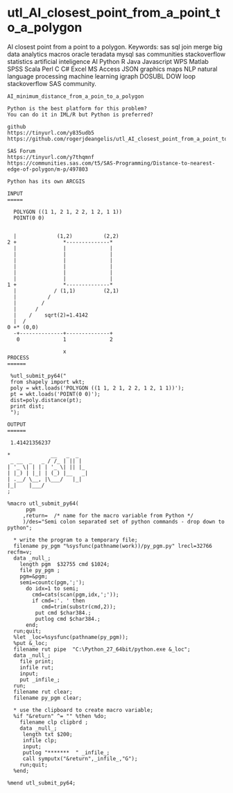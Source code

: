 # utl_AI_closest_point_from_a_point_to_a_polygon
AI closest point from a point to a polygon. Keywords: sas sql join merge big data analytics macros oracle teradata mysql sas communities stackoverflow statistics artificial inteligence AI Python R Java Javascript WPS Matlab SPSS Scala Perl C C# Excel MS Access JSON graphics maps NLP natural language processing machine learning igraph DOSUBL DOW loop stackoverflow SAS community.

    AI_minimum_distance_from_a_poin_to_a_polygon

    Python is the best platform for this problem?
    You can do it in IML/R but Python is preferred?

    github
    https://tinyurl.com/y835udb5
    https://github.com/rogerjdeangelis/utl_AI_closest_point_from_a_point_to_a_polygon

    SAS Forum
    https://tinyurl.com/y7thqmnf
    https://communities.sas.com/t5/SAS-Programming/Distance-to-nearest-edge-of-polygon/m-p/497803

    Python has its own ARCGIS

    INPUT
    =====

      POLYGON ((1 1, 2 1, 2 2, 1 2, 1 1))
      POINT(0 0)


      |             (1,2)          (2,2)
    2 +               *--------------*
      |               |              |
      |               |              |
      |               |              |
      |               |              |
      |               |              |
      |               |              |
    1 +               *--------------*
      |            / (1,1)         (2,1)
      |          /
      |        /
      |      /
      |    /    sqrt(2)=1.4142
      |  /
    0 +* (0,0)
      -+--------------+--------------+
       0              1              2

                      x
    PROCESS
    ======

     %utl_submit_py64("
     from shapely import wkt;
     poly = wkt.loads('POLYGON ((1 1, 2 1, 2 2, 1 2, 1 1))');
     pt = wkt.loads('POINT(0 0)');
     dist=poly.distance(pt);
     print dist;
     ");

    OUTPUT
    ======

     1.41421356237

    *             __   _  _
     _ __  _   _ / /_ | || |
    | '_ \| | | | '_ \| || |_
    | |_) | |_| | (_) |__   _|
    | .__/ \__, |\___/   |_|
    |_|    |___/
    ;

    %macro utl_submit_py64(
          pgm
         ,return=  /* name for the macro variable from Python */
         )/des="Semi colon separated set of python commands - drop down to python";

      * write the program to a temporary file;
      filename py_pgm "%sysfunc(pathname(work))/py_pgm.py" lrecl=32766 recfm=v;
      data _null_;
        length pgm  $32755 cmd $1024;
        file py_pgm ;
        pgm=&pgm;
        semi=countc(pgm,';');
          do idx=1 to semi;
            cmd=cats(scan(pgm,idx,';'));
            if cmd=:'. ' then
               cmd=trim(substr(cmd,2));
             put cmd $char384.;
             putlog cmd $char384.;
          end;
      run;quit;
      %let _loc=%sysfunc(pathname(py_pgm));
      %put &_loc;
      filename rut pipe  "C:\Python_27_64bit/python.exe &_loc";
      data _null_;
        file print;
        infile rut;
        input;
        put _infile_;
      run;
      filename rut clear;
      filename py_pgm clear;

      * use the clipboard to create macro variable;
      %if "&return" ^= "" %then %do;
        filename clp clipbrd ;
        data _null_;
         length txt $200;
         infile clp;
         input;
         putlog "*******  " _infile_;
         call symputx("&return",_infile_,"G");
        run;quit;
      %end;

    %mend utl_submit_py64;

